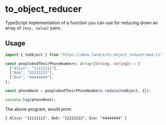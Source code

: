 # to_object_reducer

TypeScript implementation of a function you can use for reducing down an array
of `[key, value]` pairs.

## Usage

```typescript
import { toObject } from "https://deno.land/x/to_object_reducer/mod.ts";

const peopleAndTheirPhoneNumbers: Array<[string, string]> = [
  ["Alice", "11111111"],
  ["Bob", "22222222"],
  ["Eve", "44444444"],
];

const phoneBook = peopleAndTheirPhoneNumbers.reduce(toObject, {});

console.log(phoneBook);
```

The above program, would print:

```
{ Alice: "11111111", Bob: "22222222", Eve: "44444444" }
```
